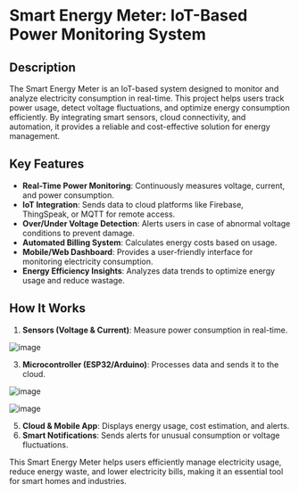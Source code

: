 # Smart Energy Meter: IoT-Based Power Monitoring System

## Description
The Smart Energy Meter is an IoT-based system designed to monitor and analyze electricity consumption in real-time. This project helps users track power usage, detect voltage fluctuations, and optimize energy consumption efficiently. By integrating smart sensors, cloud connectivity, and automation, it provides a reliable and cost-effective solution for energy management.

## Key Features
- **Real-Time Power Monitoring**: Continuously measures voltage, current, and power consumption.
- **IoT Integration**: Sends data to cloud platforms like Firebase, ThingSpeak, or MQTT for remote access.
- **Over/Under Voltage Detection**: Alerts users in case of abnormal voltage conditions to prevent damage.
- **Automated Billing System**: Calculates energy costs based on usage.
- **Mobile/Web Dashboard**: Provides a user-friendly interface for monitoring electricity consumption.
- **Energy Efficiency Insights**: Analyzes data trends to optimize energy usage and reduce wastage.

## How It Works
1. **Sensors (Voltage & Current)**: Measure power consumption in real-time.

![image](https://github.com/user-attachments/assets/ed69790f-4f73-407e-9d6f-e2a03a35474d)

   
3. **Microcontroller (ESP32/Arduino)**: Processes data and sends it to the cloud.

![image](https://github.com/user-attachments/assets/c5e8c0c2-fc6f-4a92-a720-f941a32a55d0)

![image](https://github.com/user-attachments/assets/397f749d-950f-41d7-8557-3788e3f90074)

   
5. **Cloud & Mobile App**: Displays energy usage, cost estimation, and alerts.
6. **Smart Notifications**: Sends alerts for unusual consumption or voltage fluctuations.

This Smart Energy Meter helps users efficiently manage electricity usage, reduce energy waste, and lower electricity bills, making it an essential tool for smart homes and industries.

